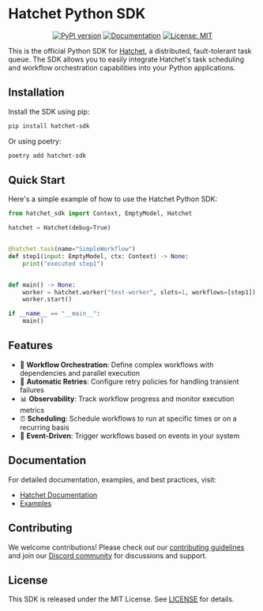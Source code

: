 # Hatchet Python SDK

<div align="center">

[![PyPI version](https://badge.fury.io/py/hatchet-sdk.svg)](https://badge.fury.io/py/hatchet-sdk)
[![Documentation](https://img.shields.io/badge/docs-hatchet.run-blue)](https://docs.hatchet.run)
[![License: MIT](https://img.shields.io/badge/License-MIT-purple.svg)](https://opensource.org/licenses/MIT)

</div>

This is the official Python SDK for [Hatchet](https://hatchet.run), a distributed, fault-tolerant task queue. The SDK allows you to easily integrate Hatchet's task scheduling and workflow orchestration capabilities into your Python applications.

## Installation

Install the SDK using pip:

```bash
pip install hatchet-sdk
```

Or using poetry:

```bash
poetry add hatchet-sdk
```

## Quick Start

Here's a simple example of how to use the Hatchet Python SDK:

```python
from hatchet_sdk import Context, EmptyModel, Hatchet

hatchet = Hatchet(debug=True)


@hatchet.task(name="SimpleWorkflow")
def step1(input: EmptyModel, ctx: Context) -> None:
    print("executed step1")


def main() -> None:
    worker = hatchet.worker("test-worker", slots=1, workflows=[step1])
    worker.start()

if __name__ == "__main__":
    main()
```

## Features

- 🔄 **Workflow Orchestration**: Define complex workflows with dependencies and parallel execution
- 🔁 **Automatic Retries**: Configure retry policies for handling transient failures
- 📊 **Observability**: Track workflow progress and monitor execution metrics
- ⏰ **Scheduling**: Schedule workflows to run at specific times or on a recurring basis
- 🔄 **Event-Driven**: Trigger workflows based on events in your system

## Documentation

For detailed documentation, examples, and best practices, visit:
- [Hatchet Documentation](https://docs.hatchet.run)
- [Examples](https://github.com/hatchet-dev/hatchet/tree/main/sdks/python/examples)

## Contributing

We welcome contributions! Please check out our [contributing guidelines](https://docs.hatchet.run/contributing) and join our [Discord community](https://hatchet.run/discord) for discussions and support.

## License

This SDK is released under the MIT License. See [LICENSE](https://github.com/hatchet-dev/hatchet/blob/main/LICENSE) for details.
